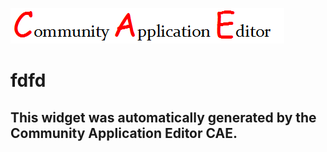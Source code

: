 ![CAE](https://github.com/CAETESTRWTH/CAE-Deployment-Temp/blob/gh-pages/frontendComponent-8/img/logo.png)  

fdfd
===================


This widget was automatically generated by the Community Application Editor CAE.  
---------------
